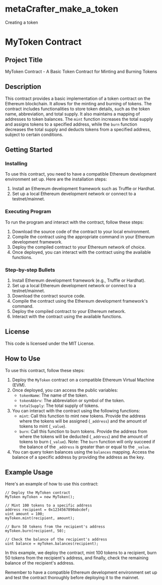 # metaCrafter_make_a_token
Creating a token
# MyToken Contract

## Project Title
MyToken Contract - A Basic Token Contract for Minting and Burning Tokens

## Description
This contract provides a basic implementation of a token contract on the Ethereum blockchain. It allows for the minting and burning of tokens. The contract includes functionalities to store token details, such as the token name, abbreviation, and total supply. It also maintains a mapping of addresses to token balances. The `mint` function increases the total supply and assigns tokens to a specified address, while the `burn` function decreases the total supply and deducts tokens from a specified address, subject to certain conditions.

## Getting Started

### Installing
To use this contract, you need to have a compatible Ethereum development environment set up. Here are the installation steps:

1. Install an Ethereum development framework such as Truffle or Hardhat.
2. Set up a local Ethereum development network or connect to a testnet/mainnet.

### Executing Program
To run the program and interact with the contract, follow these steps:

1. Download the source code of the contract to your local environment.
2. Compile the contract using the appropriate command in your Ethereum development framework.
3. Deploy the compiled contract to your Ethereum network of choice.
4. Once deployed, you can interact with the contract using the available functions.

### Step-by-step Bullets
1. Install Ethereum development framework (e.g., Truffle or Hardhat).
2. Set up a local Ethereum development network or connect to a testnet/mainnet.
3. Download the contract source code.
4. Compile the contract using the Ethereum development framework's command.
5. Deploy the compiled contract to your Ethereum network.
6. Interact with the contract using the available functions.

## License
This code is licensed under the MIT License.

## How to Use
To use this contract, follow these steps:

1. Deploy the `MyToken` contract on a compatible Ethereum Virtual Machine (EVM).
2. Once deployed, you can access the public variables:
   - `tokenName`: The name of the token.
   - `tokenAbbrv`: The abbreviation or symbol of the token.
   - `totalSupply`: The total supply of tokens.
3. You can interact with the contract using the following functions:
   - `mint`: Call this function to mint new tokens. Provide the address where the tokens will be assigned (`_address`) and the amount of tokens to mint (`_value`).
   - `burn`: Call this function to burn tokens. Provide the address from where the tokens will be deducted (`_address`) and the amount of tokens to burn (`_value`).
   Note: The `burn` function will only succeed if the balance of the `_address` is greater than or equal to the `_value`.
4. You can query token balances using the `balances` mapping. Access the balance of a specific address by providing the address as the key.

## Example Usage

Here's an example of how to use this contract:

```solidity
// Deploy the MyToken contract
MyToken myToken = new MyToken();

// Mint 100 tokens to a specific address
address recipient = 0x1234567890abcdef;
uint amount = 100;
myToken.mint(recipient, amount);

// Burn 50 tokens from the recipient's address
myToken.burn(recipient, 50);

// Check the balance of the recipient's address
uint balance = myToken.balances(recipient);
```

In this example, we deploy the contract, mint 100 tokens to a recipient, burn 50 tokens from the recipient's address, and finally, check the remaining balance of the recipient's address.

Remember to have a compatible Ethereum development environment set up and test the contract thoroughly before deploying it to the mainnet.
